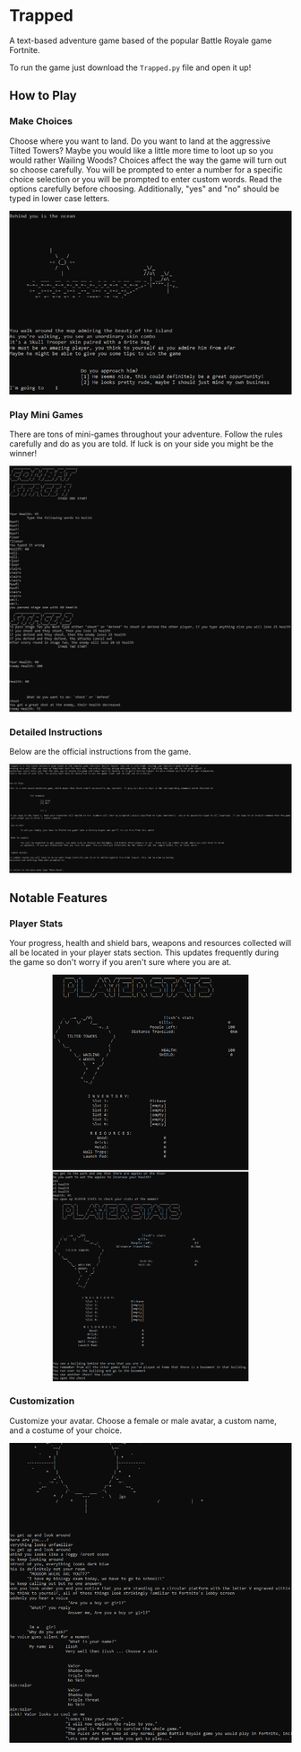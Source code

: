 # Trapped
A text-based adventure game based of the popular Battle Royale game Fortnite.

To run the game just download the `Trapped.py` file and open it up!

## How to Play
### Make Choices
Choose where you want to land. Do you want to land at the aggressive Tilted Towers? Maybe you would like a little more time to loot up so you would rather Wailing Woods? Choices affect the way the game will turn out so choose carefully. You will be prompted to enter a number for a specific choice selection or you will be prompted to enter custom words. Read the options carefully before choosing. Additionally, "yes" and "no" should be typed in lower case letters.
<p align="center">
  <img src="readme-img/makechoice.png"/>
</p>

### Play Mini Games
There are tons of mini-games throughout your adventure. Follow the rules carefully and do as you are told. If luck is on your side you might be the winner!
<p align="center">
  <img src="readme-img/minigames.png"/>
</p>

### Detailed Instructions
Below are the official instructions from the game.
<p align="center">
  <img src="readme-img/instructions.png"/>
</p>

## Notable Features
### Player Stats
Your progress, health and shield bars, weapons and resources collected will all be located in your player stats section. This updates frequently during the game so don't worry if you aren't sure where you are at.
<p align="center">
  <img src="readme-img/playerstats1.png" width="350" height="auto"/> <img src="readme-img/playerstats2.png" width="350" height="auto"/> 
</p>

### Customization
Customize your avatar. Choose a female or male avatar, a custom name, and a costume of your choice.

<p align="center">
  <img src="readme-img/makechoices.png"/>
</p>

